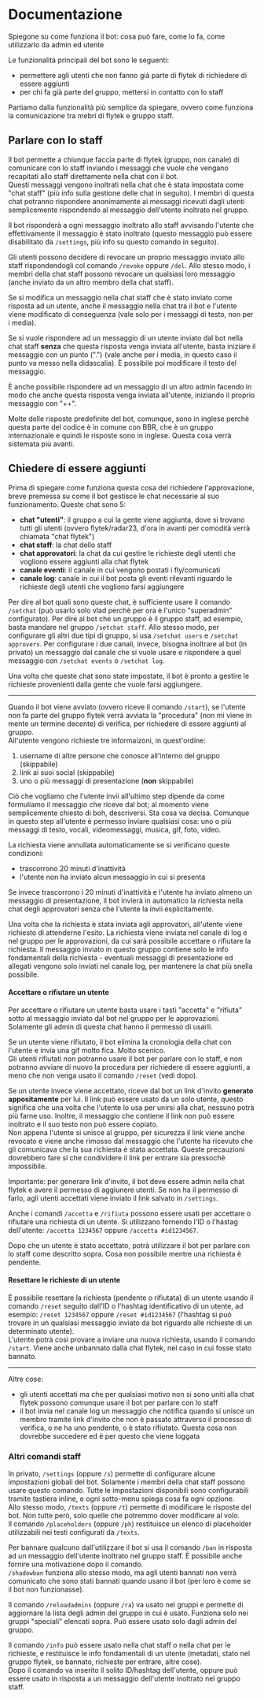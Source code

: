 # Documentazione

Spiegone su come funziona il bot: cosa può fare, come lo fa, come utilizzarlo da admin ed utente

Le funzionalità principali del bot sono le seguenti:
- permettere agli utenti che non fanno già parte di flytek di richiedere di essere aggiunti
- per chi fa già parte del gruppo, mettersi in contatto con lo staff

Partiamo dalla funzionalità più semplice da spiegare, ovvero come funziona la comunicazione tra mebri di flytek e gruppo staff.



## Parlare con lo staff

Il bot permette a chiunque faccia parte di flytek (gruppo, non canale) di comunicare con lo staff inviando i messaggi che vuole che vengano recapitati allo staff direttamente nella chat con il bot.  
Questi messaggi vengono inoltrati nella chat che è stata impostata come "chat staff" (più info sulla gestione delle chat in seguito). I membri di questa chat potranno rispondere anonimamente ai messaggi ricevuti dagli utenti semplicemente rispondendo al messaggio dell'utente inoltrato nel gruppo.  

Il bot risponderà a ogni messaggio inoltrato allo staff avvisando l'utente che effettivamente il messaggio è stato inoltrato (questo messaggio può essere disabilitato da `/settings`, più info su questo comando in seguito).

Gli utenti possono decidere di revocare un proprio messaggio inviato allo staff rispondendogli col comando `/revoke` oppure `/del`. Allo stesso modo, i membri della chat staff possono revocare un qualsiasi loro messaggio (anche inviato da un altro membro della chat staff).

Se si modifica un messaggio nella chat staff che è stato inviato come risposta ad un utente, anche il messaggio nella chat tra il bot e l'utente viene modificato di conseguenza (vale solo per i messaggi di testo, non per i media).  

Se si vuole rispondere ad un messaggio di un utente inviato dal bot nella chat staff **senza** che questa risposta venga inviata all'utente, basta iniziare il messaggio con un punto (".") (vale anche per i media, in questo caso il punto va messo nella didascalia). È possibile poi modificare il testo del messaggio.  

È anche possibile rispondere ad un messaggio di un altro admin facendo in modo che anche questa risposta venga inviata all'utente, iniziando il proprio messaggio con "++".

Molte delle risposte predefinite del bot, comunque, sono in inglese perchè questa parte del codice è in comune con BBR, che è un gruppo internazionale e quindi le risposte sono in inglese. Questa cosa verrà sistemata più avanti.

## Chiedere di essere aggiunti

Prima di spiegare come funziona questa cosa del richiedere l'approvazione, breve premessa su come il bot gestisce le chat necessarie al suo funzionamento. Queste chat sono 5:
- **chat "utenti"**: il gruppo a cui la gente viene aggiunta, dove si trovano tutti gli utenti (ovvero flytek/radar23, d'ora in avanti per comodità verrà chiamata "chat flytek")
- **chat staff**: la chat dello staff
- **chat approvatori**: la chat da cui gestire le richieste degli utenti che vogliono essere aggiunti alla chat flytek
- **canale eventi**: il canale in cui vengono postati i fly/comunicati
- **canale log**: canale in cui il bot posta gli eventi rilevanti riguardo le richieste degli utenti che vogliono farsi aggiungere

Per dire al bot quali sono queste chat, è sufficiente usare il comando `/setchat` (può usarlo solo vlad perchè per ora è l'unico "superadmin" configurato). Per dire al bot che un gruppo è il gruppo staff, ad esempio, basta mandare nel gruppo `/setchat staff`. Allo stesso modo, per configurare gli altri due tipi di gruppo, si usa `/setchat users` e `/setchat approvers`. Per configurare i due canali, invece, bisogna inoltrare al bot (in privato) un messaggio dal canale che si vuole usare e rispondere a quel messaggio con `/setchat events` o `/setchat log`.

Una volta che queste chat sono state impostate, il bot è pronto a gestire le richieste provenienti dalla gente che vuole farsi aggiungere.

***

Quando il bot viene avviato (ovvero riceve il comando `/start`), se l'utente non fa parte del gruppo flytek verrà avviata la "procedura" (non mi viene in mente un termine decente) di verifica, per richiedere di essere aggiunti al gruppo.  
All'utente vengono richieste tre informaizoni, in quest'ordine:
1. username di altre persone che conosce all'interno del gruppo (skippabile)
2. link ai suoi social (skippabile)
3. uno o più messaggi di presentazione (**non** skippabile)

Ciò che vogliamo che l'utente invii all'ultimo step dipende da come formuliamo il messaggio che riceve dal bot; al momento viene semplicemente chiesto di boh, descriversi. Sta cosa va decisa. 
Comunque in questo step all'utente è permesso inviare qualsiasi cosa: uno o più messaggi di testo, vocali, videomessaggi, musica, gif, foto, video.

La richiesta viene annullata automaticamente se si verificano queste condizioni:
- trascorrono 20 minuti d'inattività
- l'utente non ha inviato alcun messaggio in cui si presenta

Se invece trascorrono i 20 minuti d'inattività e l'utente ha inviato almeno un messaggio di presentazione, il bot invierà in automatico la richiesta nella chat degli approvatori senza che l'utente la invii esplicitamente.

Una volta che la richiesta è stata inviata agli approvatori, all'utente viene richiesto di attenderne l'esito. La richiesta viene inviata nel canale di log e nel gruppo per le approvazioni, da cui sarà possibile accettare o rifiutare la richiesta. 
Il messaggio inviato in questo gruppo contiene solo le info fondamentali della richiesta - eventuali messaggi di presentazione ed allegati vengono solo inviati nel canale log, per mantenere la chat più snella possibile.

#### Accettare o rifiutare un utente

Per accettare o rifiutare un utente basta usare i tasti "accetta" e "rifiuta" sotto al messaggio inviato dal bot nel gruppo per le approvazioni. Solamente gli admin di questa chat hanno il permesso di usarli.

Se un utente viene rifiutato, il bot elimina la cronologia della chat con l'utente e invia una gif molto fica. Molto scenico.  
Gli utenti rifiutati non potranno usare il bot per parlare con lo staff, e non potranno avviare di nuovo la procedura per richiedere di essere aggiunti, a meno che non venga usato il comando `/reset` (vedi dopo).

Se un utente invece viene accettato, riceve dal bot un link d'invito **generato appositamente** per lui. 
Il link può essere usato da un solo utente, questo significa che una volta che l'utente lo usa per unirsi alla chat, nessuno potrà più farne uso. Inoltre, il messaggio che contiene il link non può essere inoltrato e il suo testo non può essere copiato.  
Non appena l'utente si unisce al gruppo, per sicurezza il link viene anche revocato e viene anche rimosso dal messaggio che l'utente ha ricevuto che gli comunicava che la sua richiesta è stata accettata. 
Queste precauzioni dovrebbero fare si che condividere il link per entrare sia pressochè impossibile.

Importante: per generare link d'invito, il bot deve essere admin nella chat flytek e avere il permesso di aggiunere utenti. 
Se non ha il permesso di farlo, agli utenti accettati viene inviato il link salvato in `/settings`.

Anche i comandi `/accetta` e `/rifiuta` possono essere usati per accettare o rifiutare una richiesta di un utente. 
Si utilizzano fornendo l'ID o l'hastag dell'utente:  `/accetta 1234567` oppure `/accetta #id1234567`.

Dopo che un utente è stato accettato, potrà utilizzare il bot per parlare con lo staff come descritto sopra. Cosa non possibile mentre una richiesta è pendente.

#### Resettare le richieste di un utente

È possibile resettare la richiesta (pendente o rifiutata) di un utente usando il comando `/reset` seguito dall'ID o l'hashtag identificativo di un utente, ad esempio: `/reset 1234567` oppure `/reset #id1234567` (l'hashtag si può trovare in un qualsiasi messaggio inviato da bot riguardo alle richieste di un determinato utente).  
L'utente potrà così provare a inviare una nuova richiesta, usando il comando `/start`. Viene anche unbannato dalla chat flytek, nel caso in cui fosse stato bannato.

***

Altre cose:
- gli utenti accettati ma che per qualsiasi motivo non si sono uniti alla chat flytek possono comunque usare il bot per parlare con lo staff
- il bot invia nel canale log un messaggio che notifica quando si unisce un membro tramite link d'invito che non è passato attraverso il processo di verifica, o ne ha uno pendente, o è stato rifiutato. Questa cosa non dovrebbe succedere ed è per questo che viene loggata

### Altri comandi staff

In privato, `/settings` (oppure `/s`) permette di configurare alcune impostazioni globali del bot. Solamente i membri della chat staff possono usare questo comando. 
Tutte le impostazioni disponibili sono configurabili tramite tastiera inline, e ogni sotto-menu spiega cosa fa ogni opzione.  
Allo stesso modo, `/texts` (oppure `/t`) permette di modificare le risposte del bot. Non tutte però, solo quelle che potremmo dover modificare al volo.  
Il comando `/placeholders` (oppure `/ph`) restituisce un elenco di placeholder utilizzabili nei testi configurati da `/texts`.

Per bannare qualcuno dall'utilizzare il bot si usa il comando `/ban` in risposta ad un messaggio dell'utente inoltrato nel gruppo staff. 
È possibile anche fornire una motivazione dopo il comando.  
`/shadowban` funziona allo stesso modo, ma agli utenti bannati non verrà comunicato che sono stati bannati quando usano il bot (per loro è come se il bot non funzionasse).

Il comando `/reloadadmins` (oppure `/ra`) va usato nei gruppi e permette di aggiornare la lista degli admin del gruppo in cui è usato. 
Funziona solo nei gruppi "speciali" elencati sopra. Può essere usato solo dagli admin del gruppo.

Il comando `/info` può essere usato nella chat staff o nella chat per le richieste, e restituisce le info fondamentali di un utente (metadati, stato nel gruppo flytek, se bannato, richieste per entrare, altre cose).  
Dopo il comando va inserito il solito ID/hashtag dell'utente, oppure può essere usato in risposta a un messaggio dell'utente inoltrato nel gruppo staff.
